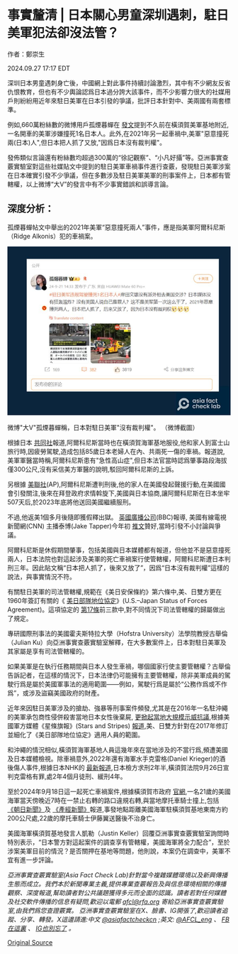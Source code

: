 # 事實釐清 | 日本關心男童深圳遇刺，駐日美軍犯法卻沒法管？

作者：鄭崇生

2024.09.27 17:17 EDT

深圳日本男童遇刺身亡後，中國網上對此事件持續討論激烈，其中有不少網友反省仇恨教育，但也有不少輿論認爲日本過分誇大該事件，而不少影響力很大的社媒用戶則紛紛用近年來駐日美軍在日本引發的爭議，批評日本針對中、美兩國有兩套標準。

例如,660萬粉絲數的微博用戶孤煙暮蟬在 [發文](https://archive.ph/GGcJL)提到不久前在橫須賀美軍基地附近,一名開車的美軍涉嫌撞死1名日本人。此外,在2021年另一起車禍中,美軍"惡意撞死兩(日本)人",但日本把人抓了又放,"因爲日本沒有裁判權"。

發佈類似言論還有粉絲數均超過300萬的“徐記觀察”、“小凡好攝”等。亞洲事實查覈實驗室對這些社媒貼文中提到的駐日美軍車禍事件進行查覈，發現駐日美軍涉案在日本確實引發不少爭議，但在多數涉及駐日美軍美軍的刑事案件上，日本都有管轄權，以上微博“大V”的發言中有不少事實錯誤和誤導言論。

## 深度分析：

孤煙暮蟬帖文中舉出的2021年美軍“惡意撞死兩人”事件，應是指美軍阿爾科尼斯（Ridge Alkonis）犯的車禍案。

![微博"大V"孤煙暮蟬稱，日本對駐日美軍"沒有裁判權"。 （微博截圖）](images/2BOCLBHNFGHGA6WEJW7ZVZCYD4.png)

微博"大V"孤煙暮蟬稱，日本對駐日美軍"沒有裁判權"。 （微博截圖）

根據日本 [共同社](https://english.kyodonews.net/news/2023/12/d30fab182b0f-us-officer-jailed-in-japan-over-fatal-car-crash-to-return-home.html)報道,阿爾科尼斯當時也在橫須賀海軍基地服役,他和家人到富士山旅行時,因疲勞駕駛,造成包括85歲日本老婦人在內、共兩死一傷的車禍。報道說,美軍軍醫當時稱,阿爾科尼斯患有"急性高山症",但日本法官當時認爲肇事路段海拔僅300公尺,沒有采信美方軍醫的說明,駁回阿爾科尼斯的上訴。

另根據 [美聯社](https://apnews.com/article/japan-navy-defense-department-alkonis-ca2b3de8bf962b5faa49cf4dc6bd0b88)(AP),阿爾科尼斯遭判刑後,他的家人在美國發起聲援行動,在美國國會引發關注,後來在拜登政府求情斡旋下,美國與日本協商,讓阿爾科尼斯在日本坐牢507天后,於2023年底將他送回美國繼續服刑。

不過,他返美1個多月後隨即獲假釋出獄。 [英國廣播公司](https://www.bbc.com/news/world-asia-68137582)(BBC)報導, 美國有線電視新聞網(CNN) 主播泰博(Jake Tapper)今年初 [推文](https://x.com/jaketapper/status/1745916091988095042?ref_src=twsrc%5Etfw%7Ctwcamp%5Etweetembed%7Ctwterm%5E1745916091988095042%7Ctwgr%5E4294b496d4948a1a5411caa1e745c792a749d542%7Ctwcon%5Es1_c10&ref_url=https%3A%2F%2Fwww.storm.mg%2Farticle%2F5025693)贊好,當時引發不小討論與爭議。

阿爾科尼斯是休假期間肇事，包括美國與日本媒體都有報道，但他並不是惡意撞死兩人，日本法院也對這起涉及美軍的死亡車禍案行使管轄權，阿爾科尼斯遭日本判刑三年。因此貼文稱“日本把人抓了，後來又放了”，因爲“日本沒有裁判權”這樣的說法，與事實情況不符。

有關駐日美軍的司法管轄權,規範在《美日安保條約》第六條中,美、日雙方更在1960年簽訂有關的《 [美日部隊地位協定](https://www.mofa.go.jp/mofaj/area/usa/sfa/pdfs/giji_fulltext.pdf)》(U.S.–Japan Status of Forces Agreement)。這項協定的 [第17條](https://www.usarj.army.mil/Portals/33/cmdstaffs/sja/doc/sofa_201601.pdf)前三款中,對不同情況下司法管轄權的歸屬做出了規定。

專研國際刑事法的美國霍夫斯特拉大學（Hofstra University）法學院教授古舉倫（Julian Ku）向亞洲事實查覈實驗室解釋，在大多數案件上，日本對駐日美軍及其家屬是享有司法管轄權的。

如果美軍是在執行任務期間與日本人發生車禍，哪個國家行使主要管轄權？古舉倫告訴記者，在這樣的情況下，日本法律仍可能擁有主要管轄權，除非美軍成員的駕駛行爲是屬於美國軍事法的適用範圍——例如，駕駛行爲是屬於“公務作爲或不作爲”，或涉及盜竊美國政府的財產。

近年來因駐日美軍涉及的搶劫、強暴等刑事案件頻發,尤其是在2016年一名駐沖繩的美軍承包商性侵併殺害當地日本女性後棄屍, [更掀起當地大規模示威抗議](http://www.xinhuanet.com/world/2016-06/20/c_129075377.htm),根據美國軍方媒體《星條旗報》(Stars and Stripes) [報道](https://www.stripes.com/migration/us-japan-finalize-agreement-narrowing-sofa-for-contractors-1.449167),美、日雙方針對在2017年修訂並細化了《美日部隊地位協定》適用人員的範圍。

和沖繩的情況相似,橫須賀海軍基地人員這幾年來在當地涉及的不當行爲,頻遭美國及日本媒體檢視。除車禍意外,2022年還有海軍水手克雷格(Daniel Krieger)的酒後傷人事件,根據日本NHK的 [最新報道](https://www3.nhk.or.jp/news/html/20240926/k10014593161000.html),日本檢方求刑2年半,橫須賀法院9月26日宣判克雷格有罪,處2年4個月徒刑、緩刑4年。

至於2024年9月18日這一起死亡車禍案件,根據橫須賀市政府 [官網](https://www.city.yokosuka.kanagawa.jp/0535/nagekomi/2024_0919.html),一名21歲的美國海軍當天傍晚近7時在一禁止右轉的路口違規右轉,與當地摩托車騎士撞上,包括 [《朝日新聞》](https://www.asahi.co.jp/webnews/pages/ann_000372809.html)及 [《產經新聞》](https://www.sankei.com/article/20240919-EUDISQQMWJMKBB6TJRNRKHLXEQ/)報道,事發地點距離美國海軍駐橫須賀基地東南方約200公尺處,22歲的摩托車騎士伊藤翼送醫後不治身亡。

美國海軍橫須賀基地發言人凱勒（Justin Keller）回覆亞洲事實查覈實驗室詢問時特別表示，“日本警方對這起案件的調查享有管轄權，美國海軍將全力配合”，至於涉案美軍目前的情況？是否關押在基地等問題，他則說，本案仍在調查中，美軍不宜有進一步評論。

*亞洲事實查覈實驗室(Asia Fact Check Lab)針對當今複雜媒體環境以及新興傳播生態而成立。我們本於新聞專業主義,提供專業查覈報告及與信息環境相關的傳播觀察、深度報道,幫助讀者對公共議題獲得多元而全面的認識。讀者若對任何媒體及社交軟件傳播的信息有疑問,歡迎以電郵*  [*afcl@rfa.org*](mailto:afcl@rfa.org)  *寄給亞洲事實查覈實驗室,由我們爲您查證覈實。* *亞洲事實查覈實驗室在X、臉書、IG開張了,歡迎讀者追蹤、分享、轉發。X這邊請進:中文*  [*@asiafactcheckcn*](https://twitter.com/asiafactcheckcn)  *;英文:*  [*@AFCL\_eng*](https://twitter.com/AFCL_eng)  *、*  [*FB在這裏*](https://www.facebook.com/asiafactchecklabcn)  *、*  [*IG也別忘了*](https://www.instagram.com/asiafactchecklab/)  *。*



[Original Source](https://www.rfa.org/mandarin/shishi-hecha/hc-japan-can-not-reign-in-crimes-by-us-military-fact-check-09272024171305.html)